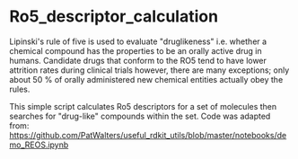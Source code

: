 # Ro5_descriptor_calculation

Lipinski's rule of five is used to evaluate "druglikeness" i.e. whether a chemical compound has the properties to be an orally active drug in humans. Candidate drugs that conform to the RO5 tend to have lower attrition rates during clinical trials however, there are many exceptions; only about 50 % of orally administered new chemical entities actually obey the rules.

This simple script calculates Ro5 descriptors for a set of molecules then searches for "drug-like"  compounds within the set. Code was adapted from:  https://github.com/PatWalters/useful_rdkit_utils/blob/master/notebooks/demo_REOS.ipynb
